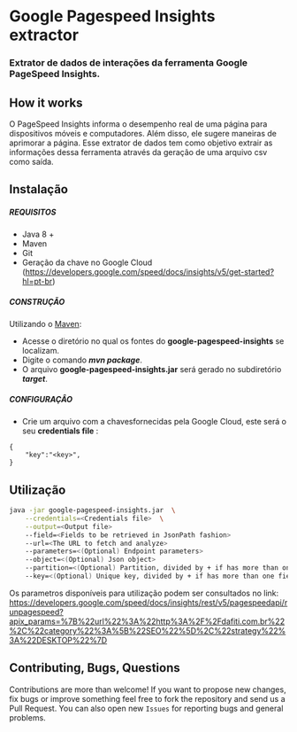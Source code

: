 

# Google Pagespeed Insights extractor
### Extrator de dados de interações da ferramenta Google PageSpeed Insights.

## How it works

O PageSpeed Insights informa o desempenho real de uma página para dispositivos móveis e computadores. Além disso, ele sugere maneiras de aprimorar a página. Esse extrator de dados tem como objetivo extrair as informações dessa ferramenta através da geração de uma arquivo csv como saída.

## Instalação

##### REQUISITOS

- Java 8 +
- Maven
- Git
- Geração da chave no Google Cloud (https://developers.google.com/speed/docs/insights/v5/get-started?hl=pt-br)

##### CONSTRUÇÃO

Utilizando o [Maven](https://maven.apache.org/):

- Acesse o diretório no qual os fontes do **google-pagespeed-insights** se localizam.
- Digite o comando _**mvn package**_.
- O arquivo **google-pagespeed-insights.jar** será gerado no subdiretório **_target_**.

##### CONFIGURAÇÂO

* Crie um arquivo com a chavesfornecidas pela Google Cloud, este será o seu **credentials file** :

```
{
	"key":"<key>",
}

```

## Utilização

```bash
java -jar google-pagespeed-insights.jar  \
	--credentials=<Credentials file>  \
	--output=<Output file> 
	--field=<Fields to be retrieved in JsonPath fashion>
	--url=<The URL to fetch and analyze>
	--parameters=<(Optional) Endpoint parameters>
	--object=<(Optional) Json object>
	--partition=<(Optional) Partition, divided by + if has more than one field>
	--key=<(Optional) Unique key, divided by + if has more than one field>	
```

Os parametros disponíveis para utilização podem ser consultados no link: https://developers.google.com/speed/docs/insights/rest/v5/pagespeedapi/runpagespeed?apix_params=%7B%22url%22%3A%22http%3A%2F%2Fdafiti.com.br%22%2C%22category%22%3A%5B%22SEO%22%5D%2C%22strategy%22%3A%22DESKTOP%22%7D

## Contributing, Bugs, Questions
Contributions are more than welcome! If you want to propose new changes, fix bugs or improve something feel free to fork the repository and send us a Pull Request. You can also open new `Issues` for reporting bugs and general problems.
